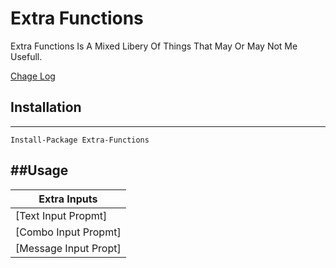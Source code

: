 # Extra Functions

Extra Functions Is A Mixed Libery Of Things That May Or May Not Me Usefull.

[Chage Log](ChangeLog.md)


## Installation
---
```
Install-Package Extra-Functions
```

##Usage
---
| Extra Inputs | 
| ------------ |
| [Text Input Propmt] |
| [Combo Input Propmt] |
| [Message Input Propt] |
